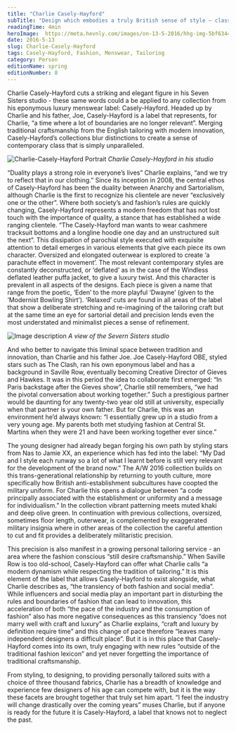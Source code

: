 ```yaml
---
title: "Charlie Casely-Hayford"
subTitle: "Design which embodies a truly British sense of style – classic and refined "
readingTime: 4min
heroImage:  https://meta.hevnly.com/images/on-13-5-2016/hhg-img-5bf63442-efb5-468d-8624-49b84a7b4838.png
date: 2016-5-13
slug: Charlie-Casely-Hayford
tags: Casely-Hayford, Fashion, Menswear, Tailoring
category: Person
editionName: spring
editionNumber: 8
---
```


Charlie Casely-Hayford cuts a striking and elegant figure in his Seven Sisters studio - these same words could a be applied to any collection from his eponymous luxury menswear label: Casely-Hayford. Headed up by Charlie and his father, Joe, Casely-Hayford is a label that represents, for Charlie, “a time where a lot of boundaries are no longer relevant”. Merging traditional craftsmanship from the English tailoring with modern innovation, Casely-Hayford’s collections blur distinctions to create a sense of contemporary class that is simply unparalleled.

![Charlie-Casely-Hayford Portrait](https://meta.hevnly.com/images/on-13-5-2016/hhg-img-56c90331-6e23-4a75-8afd-82d62ebe5533.png)
*Charlie Casely-Hayford in his studio*

“Duality plays a strong role in everyone’s lives” Charlie explains, “and we try to reflect that in our clothing.” Since its inception in 2008, the central ethos of Casely-Hayford has been the duality between Anarchy and Sartorialism, although Charlie is the first to recognize his clientele are never “exclusively one or the other”. Where both society’s and fashion’s rules are quickly changing, Casely-Hayford represents a modern freedom that has not lost touch with the importance of quality, a stance that has established a wide ranging clientele. “The Casely-Hayford man wants to wear cashmere tracksuit bottoms and a longline hoodie one day and an unstructured suit the next”. This dissipation of parochial style executed with exquisite attention to detail emerges in various elements that give each piece its own character. Oversized and elongated outerwear is explored to create ‘a parachute effect in movement’. The most relevant contemporary styles are constantly deconstructed, or ‘deflated’ as in the case of the Windless deflated leather puffa jacket, to give a luxury twist. And this character is prevalent in all aspects of the designs. Each piece is given a name that range from the poetic, ‘Eden’ to the more playful ‘Dwayne’ (given to the ‘Modernist Bowling Shirt’). ‘Relaxed’ cuts are found in all areas of the label that show a deliberate stretching and re-imagining of the tailoring craft but at the same time an eye for sartorial detail and precision lends even the most understated and minimalist pieces a sense of refinement.

![Image description](https://meta.hevnly.com/images/on-13-5-2016/hhg-img-7e4685bb-af2b-46c1-943e-219d60ae5526.png)
*A view of the Severn Sisters studio*

And who better to navigate this liminal space between tradition and innovation, than Charlie and his father Joe. Joe Casely-Hayford OBE, styled stars such as The Clash, ran his own eponymous label and has a background in Saville Row, eventually becoming Creative Director of Gieves and Hawkes. It was in this period the idea to collaborate first emerged: “In Paris backstage after the Gieves show”, Charlie still remembers, “we had the pivotal conversation about working together.” Such a prestigious partner would be daunting for any twenty-two year old still at university, especially when that partner is your own father. But for Charlie, this was an environment he’d always known: “I essentially grew up in a studio from a very young age. My parents both met studying fashion at Central St. Martins when they were 21 and have been working together ever since.”

The young designer had already began forging his own path by styling stars from Nas to Jamie XX, an experience which has fed into the label: “My Dad and I style each runway so a lot of what I learnt before is still very relevant for the development of the brand now.” The A/W 2016 collection builds on this trans-generational relationship by returning to youth culture, more specifically how British anti-establishment subcultures have coopted the military uniform. For Charlie this opens a dialogue between “a code principally associated with the establishment or uniformity and a message for individualism.” In the collection vibrant patterning meets muted khaki and deep olive green. In continuation with previous collections, oversized, sometimes floor length, outerwear, is complemented by exaggerated military insignia where in other areas of the collection the careful attention to cut and fit provides a deliberately militaristic precision.

This precision is also manifest in a growing personal tailoring service - an area where the fashion conscious “still desire craftsmanship.” When Saville Row is too old-school, Casely-Hayford can offer what Charlie calls “a modern dynamism while respecting the tradition of tailoring.” It is this element of the label that allows Casely-Hayford to exist alongside, what Charlie describes as, “the transiency of both fashion and social media”. While influencers and social media play an important part in disturbing the rules and boundaries of fashion that can lead to innovation, this acceleration of both “the pace of the industry and the consumption of fashion” also has more negative consequences as this transiency “does not marry well with craft and luxury” as Charlie explains, “craft and luxury by definition require time” and this change of pace therefore “leaves many independent designers a difficult place”. But it is in this place that Casely-Hayford comes into its own, truly engaging with new rules “outside of the traditional fashion lexicon” and yet never forgetting the importance of traditional craftsmanship.

From styling, to designing, to providing personally tailored suits with a choice of three thousand fabrics, Charlie has a breadth of knowledge and experience few designers of his age can compete with, but it is the way these facets are brought together that truly set him apart. “I feel the industry will change drastically over the coming years” muses Charlie, but if anyone is ready for the future it is Casely-Hayford, a label that knows not to neglect the past.
